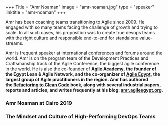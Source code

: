 +++
Title = "Amr Noaman" 
image = "amr-noaman.jpg" 
type = "speaker" 
linktitle = "amr-noaman" 
+++

Amr has been coaching teams transitioning to Agile since 2009. He engaged with so many teams facing the challenge of growth and trying to scale. In all such cases, his proposition was to create true devops teams with the right culture and responsible end-to-end for standalone value-streams.

Amr is frequent speaker at international conferences and forums around the world. Amr is on the program team of the Development Practices and Craftsmanship track of the Agile Conference, the biggest agile conference in the world. He is also the co-founder of **[Agile Academy](http://www.agileacademy.co/), **the founder of the Egypt Lean & Agile Network, and the co-organizer of** [Agile Egypt](http://www.meetup.com/Agile-Egypt/), **the largest group of Agile practitioners in the region. Amr has authored the** [Refactoring to Clean Code](http://leanpub.com/RefactoringToCleanCode) **book, along with several industrial papers, reports and articles, and writes frequently at his blog:** [amr.agileegypt.org](http://amr.agileegypt.org/).**

### Amr Noaman at Cairo 2019

### The Mindset and Culture of High-Performing DevOps Teams